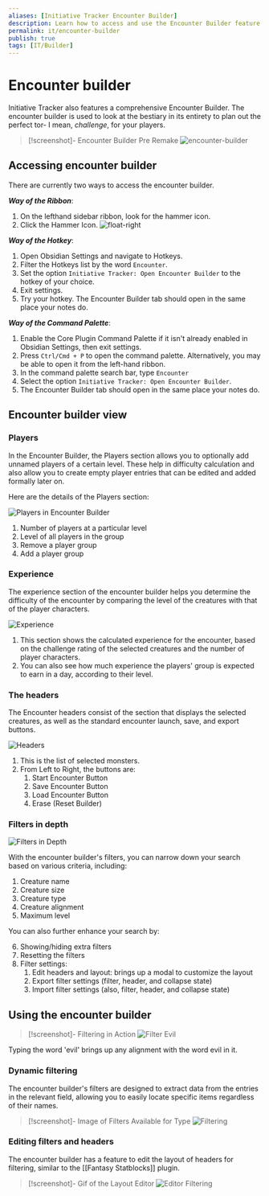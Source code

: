 ```yaml
---
aliases: [Initiative Tracker Encounter Builder]
description: Learn how to access and use the Encounter Builder feature in
permalink: it/encounter-builder
publish: true
tags: [IT/Builder]
---
```


# Encounter builder

Initiative Tracker also features a comprehensive Encounter Builder. The encounter builder is used to look at the bestiary in its entirety to plan out the perfect tor- I mean, *challenge*, for your players. 

>[!screenshot]- Encounter Builder Pre Remake
> ![encounter-builder](https://github.com/javalent/initiative-tracker/blob/main/publish/images/encounter-builder/encounter-builder.png?raw=true)

## Accessing encounter builder

There are currently two ways to access the encounter builder. 

***Way of the Ribbon***:

1. On the lefthand sidebar ribbon, look for the hammer icon.
2. Click the Hammer Icon.
![float-right](https://github.com/javalent/initiative-tracker/blob/main/publish/images/encounter-builder/IT-Open-Encounter-Builder.png?raw=true)

***Way of the Hotkey***:

1.  Open Obsidian Settings and navigate to Hotkeys.
2.  Filter the Hotkeys list by the word `Encounter`.
3.  Set the option `Initiative Tracker: Open Encounter Builder` to the hotkey of your choice.
4.  Exit settings.
5.  Try your hotkey. The Encounter Builder tab should open in the same place your notes do.

***Way of the Command Palette***:

1.  Enable the Core Plugin Command Palette if it isn't already enabled in Obsidian Settings, then exit settings.
2.  Press `Ctrl/Cmd + P` to open the command palette. Alternatively, you may be able to open it from the left-hand ribbon.
3.  In the command palette search bar, type `Encounter`
4.  Select the option `Initiative Tracker: Open Encounter Builder`.
5.  The Encounter Builder tab should open in the same place your notes do.

## Encounter builder view

### Players

In the Encounter Builder, the Players section allows you to optionally add unnamed players of a certain level. These help in difficulty calculation and also allow you to create empty player entries that can be edited and added formally later on.

Here are the details of the Players section:

![Players in Encounter Builder](https://github.com/javalent/initiative-tracker/blob/main/publish/images/encounter-builder/encounter-builder-players.png?raw=true)


1. Number of players at a particular level
2.  Level of all players in the group
3.  Remove a player group
4.  Add a player group

### Experience

The experience section of the encounter builder helps you determine the difficulty of the encounter by comparing the level of the creatures with that of the player characters.

![Experience](https://github.com/javalent/initiative-tracker/blob/main/publish/images/encounter-builder/encounter-builder-experience.png?raw=true)

1. This section shows the calculated experience for the encounter, based on the challenge rating of the selected creatures and the number of player characters.
2.  You can also see how much experience the players' group is expected to earn in a day, according to their level.

### The headers

The Encounter headers consist of the section that displays the selected creatures, as well as the standard encounter launch, save, and export buttons.

![Headers](https://github.com/javalent/initiative-tracker/blob/main/publish/images/encounter-builder/encounter-builder-top.png?raw=true)

1. This is the list of selected monsters.
2.  From Left to Right, the buttons are:
    1.  Start Encounter Button
    2.  Save Encounter Button
    3.  Load Encounter Button
    4.  Erase (Reset Builder)

### Filters in depth

![Filters in Depth](https://github.com/javalent/initiative-tracker/blob/main/publish/images/encounter-builder/dynamic-filtering.png?raw=true)


With the encounter builder's filters, you can narrow down your search based on various criteria, including:

1.  Creature name
2.  Creature size
3.  Creature type
4.  Creature alignment
5.  Maximum level

You can also further enhance your search by: 

6. Showing/hiding extra filters
7.  Resetting the filters
8.  Filter settings:
    1.  Edit headers and layout: brings up a modal to customize the layout
    2.  Export filter settings (filter, header, and collapse state)
    3.  Import filter settings (also, filter, header, and collapse state)

## Using the encounter builder

> [!screenshot]- Filtering in Action
> ![Filter Evil](https://github.com/javalent/initiative-tracker/blob/main/publish/images/encounter-builder/filter-alignment.png?raw=true)

 Typing the word 'evil' brings up any alignment with the word evil in it.

### Dynamic filtering

The encounter builder's filters are designed to extract data from the entries in the relevant field, allowing you to easily locate specific items regardless of their names.

> [!screenshot]- Image of Filters Available for Type
> ![Filtering](https://github.com/javalent/initiative-tracker/blob/main/publish/images/encounter-builder/pulling-from-fields.png?raw=true)

### Editing filters and headers

The encounter builder has a feature to edit the layout of headers for filtering, similar to the [[Fantasy Statblocks]] plugin.

> [!screenshot]- Gif of the Layout Editor
> ![Editor Filtering](https://github.com/javalent/initiative-tracker/blob/main/publish/gifs/encounter-builder.gif?raw=true)


